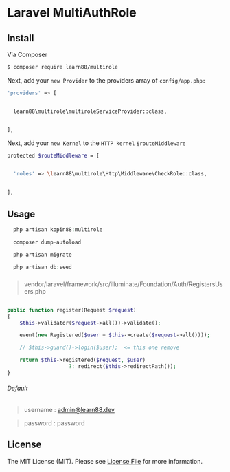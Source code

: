 # Laravel MultiAuthRole



## Install

Via Composer

``` bash
$ composer require learn88/multirole
```

Next, add your `new Provider` to the providers array of `config/app.php:`

```bash
'providers' => [


  learn88\multirole\multiroleServiceProvider::class,


],  

```
Next, add your `new Kernel` to the `HTTP kernel`  `$routeMiddleware`

```bash
protected $routeMiddleware = [


  'roles' => \learn88\multirole\Http\Middleware\CheckRole::class,


],  

```

## Usage

``` php
  php artisan kopin88:multirole

  composer dump-autoload

  php artisan migrate

  php artisan db:seed

```
#####
> vendor/laravel/framework/src/illuminate/Foundation/Auth/RegistersUsers.php

```php

public function register(Request $request)
{
    $this->validator($request->all())->validate();

    event(new Registered($user = $this->create($request->all())));

    // $this->guard()->login($user);  <= this one remove

    return $this->registered($request, $user)
                    ?: redirect($this->redirectPath());
}

```

###### Default
> username : admin@learn88.dev

> password : password


## License

The MIT License (MIT). Please see [License File](LICENSE.md) for more information.
